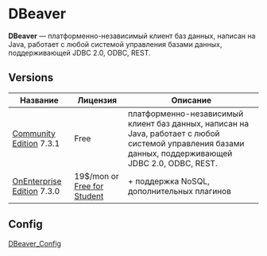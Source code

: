 # DBeaver

**DBeaver** — платформенно-независимый клиент баз данных, написан на Java, работает с любой системой управления базами данных, поддерживающей JDBC 2.0, ODBC, REST.

## Versions

Название                                            | Лицензия                    |Описание
----------------------------------------------------|-----------------------------|-----------------------
[Community Edition](https://dbeaver.io/) 7.3.1      | Free                        | платформенно-независимый клиент баз данных, написан на Java, работает с любой системой управления базами данных, поддерживающей JDBC 2.0, ODBC, REST.
[OnEnterprise Edition](https://dbeaver.com/) 7.3.0  | 19$/mon or [Free for Student](https://dbeaver.com/academic-license/) | + поддержка NoSQL, дополнительных плагинов

## Config

[DBeaver_Config](./DBeaver_Config.md)

